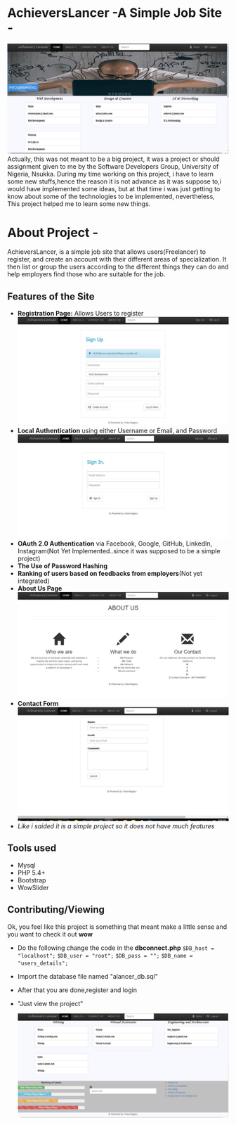 # AchieversLancer -A Simple Job Site -
 ![Home Screenshot](/img/frontview.JPG "FrontView Images")
Actually, this was not meant to be a big project, it was a project or should assignment given to me by the Software Developers Group, University of Nigeria, Nsukka.
During my time working on this project, i have to learn some new stuffs,hence the reason it is not advance as it was suppose to,i would have implemented some ideas, but at that time i was just getting to know about some of the technologies to be implemented, nevertheless, This project helped me to learn some new things.

# About Project -
AchieversLancer, is a simple job site that allows users(Freelancer) to register, and create an account with their different areas of specialization. It then list or group the users according to the different things they can do and help employers find those who are suitable for the job.

Features of the Site
--------
- **Registration Page:** Allows Users to register
 ![Registration Screenshot](/img/register.JPG "Registration Images")
- **Local Authentication** using either Username or Email, and Password
 ![Login Screenshot](/img/signin.JPG "Sign In Images")
- **OAuth 2.0 Authentication** via Facebook, Google, GitHub, LinkedIn, Instagram(Not Yet Implemented..since it was supposed to be a simple project)
- **The Use of Password Hashing**
- **Ranking of users based on feedbacks from employers**(Not yet integrated)
- **About Us Page**
 ![About Us Screenshot](/img/aboutus.JPG "About Us")
- **Contact Form**
 ![Contact Me Screenshot](/img/contact.JPG "Contact Me Images")
- _Like i saided it is a simple project so it does not have much features_

Tools used
-------------

- Mysql
- PHP 5.4+
- Bootstrap
- WowSlider

Contributing/Viewing
-----------
Ok, you feel like this project is something that meant make a little sense and you want to check it out **wow**


- Do the following change the code in the **dbconnect.php**
	`$DB_host = "localhost";`
`$DB_user = "root";`
`$DB_pass = "";`
`$DB_name = "users_details";`
- Import the database file named "alancer_db.sql"
- After that you are done,register and login
- "Just view the project"

	![Footer Screenshot](/img/footer.JPG "Footer Images")
 
